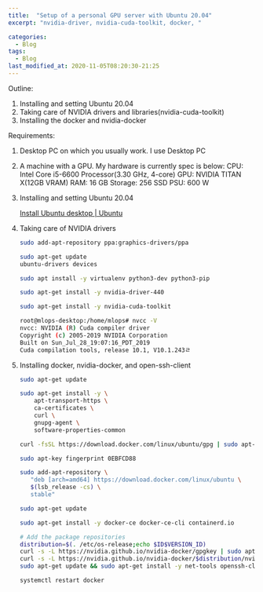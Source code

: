 ```yaml
---
title:  "Setup of a personal GPU server with Ubuntu 20.04"
excerpt: "nvidia-driver, nvidia-cuda-toolkit, docker, "

categories:
  - Blog
tags:
  - Blog
last_modified_at: 2020-11-05T08:20:30-21:25
---
```


Outline:

1. Installing and setting Ubuntu 20.04
2. Taking care of NVIDIA drivers and libraries(nvidia-cuda-toolkit)
3. Installing the docker and nvidia-docker

Requirements:

1. Desktop PC on which you usually work. I use Desktop PC
2. A machine with a GPU. My hardware is currently spec is below:
  CPU: Intel Core i5-6600 Processor(3.30 GHz, 4-core)
  GPU: NVIDIA TITAN X(12GB VRAM)
  RAM: 16 GB
  Storage: 256 SSD
  PSU: 600 W

1. Installing and setting Ubuntu 20.04

    [Install Ubuntu desktop | Ubuntu](https://ubuntu.com/tutorials/install-ubuntu-desktop#1-overview)

2. Taking care of NVIDIA drivers

    ```bash
    sudo add-apt-repository ppa:graphics-drivers/ppa

    ```

    ```bash
    sudo apt-get update
    ubuntu-drivers devices

    ```

    ```bash
    sudo apt install -y virtualenv python3-dev python3-pip

    ```

    ```bash
    sudo apt-get install -y nvidia-driver-440

    ```

    ```bash
    sudo apt-get install -y nvidia-cuda-toolkit

    ```

    ```bash
    root@mlops-desktop:/home/mlops# nvcc -V
    nvcc: NVIDIA (R) Cuda compiler driver
    Copyright (c) 2005-2019 NVIDIA Corporation
    Built on Sun_Jul_28_19:07:16_PDT_2019
    Cuda compilation tools, release 10.1, V10.1.243ㄹ
    ```

3. Installing docker, nvidia-docker, and open-ssh-client

    ```bash
    sudo apt-get update

    sudo apt-get install -y \
        apt-transport-https \
        ca-certificates \
        curl \
        gnupg-agent \
        software-properties-common

    curl -fsSL https://download.docker.com/linux/ubuntu/gpg | sudo apt-key add -

    sudo apt-key fingerprint 0EBFCD88

    sudo add-apt-repository \
       "deb [arch=amd64] https://download.docker.com/linux/ubuntu \
       $(lsb_release -cs) \
       stable"

    ```

    ```bash
    sudo apt-get update

    sudo apt-get install -y docker-ce docker-ce-cli containerd.io

    # Add the package repositories
    distribution=$(. /etc/os-release;echo $ID$VERSION_ID)
    curl -s -L https://nvidia.github.io/nvidia-docker/gpgkey | sudo apt-key add -
    curl -s -L https://nvidia.github.io/nvidia-docker/$distribution/nvidia-docker.list | sudo tee /etc/apt/sources.list.d/nvidia-docker.list
    sudo apt-get update && sudo apt-get install -y net-tools openssh-client nvidia-container-toolkit

    systemctl restart docker

    ```